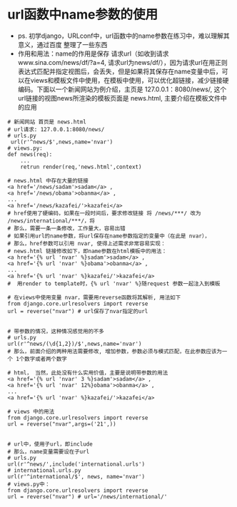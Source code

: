 # url函数中name参数的使用
- ps. 初学django，URLconf中，url函数中的name参数在练习中，难以理解其意义，通过百度
整理了一些东西
- 作用和用法：name的作用是保存 请求url（如收到请求www.sina.com/news/df/?a=4, 请求url为news/df/），因为请求url在用正则表达式匹配并指定视图后，会丢失，但是如果将其保存在name变量中后，可以在views和模板文件中使用，在模板中使用，可以优化超链接，减少链接硬编码。下面以一个新闻网站为例介绍，主页是 127.0.0.1：8080/news/, 这个url链接的视图news所渲染的模板页面是 news.html, 主要介绍在模板文件中的应用

```
# 新闻网站 首页是 news.html
# url请求: 127.0.0.1:8080/news/
# urls.py
 url(r'^news/$',news,name='nvar')
# views.py: 
def news(req):
    ...
    retrun render(req,'news.html',context)  

# news.html 中存在大量的链接 
<a href='/news/sadam'>sadam</a> ,
<a href='/news/obama'>obanma</a> , 
...
<a href='/news/kazafei/'>kazafei</a> 
# href使用了硬编码，如果在一段时间后，要求修改链接 将 /news/***/ 改为 /news/international/***/，将 
# 那么，需要一条一条修改，工作量大，容易出错
# 如果引用url的name参数，将url保存在name参数指定的变量中（在此是 nvar），
# 那么，href参数可以引用 nvar, 使得上述需求非常容易实现：
# news.html 链接修改如下，即name参数在html模板中的用法：
<a href='{% url 'nvar' %}sadam'>sadam</a> ,
<a href='{% url 'nvar' %}obama'>obanma</a> , 
...
<a href='{% url 'nvar' %}kazafei/'>kazafei</a> 
#  用render to template时，{% url 'nvar' %}随request 参数一起注入到模板

# 在views中使用变量 nvar，需要用reverse函数将其解析, 用法如下
from django.core.urlresolvers import reverse
url = reverse("nvar") # url保存了nvar指定的url


# 带参数的情况，这种情况感觉用的不多
# urls.py
url(r'^news/(\d{1,2})/$',news,name='nvar')
# 那么，前面介绍的两种用法需要修改, 增加参数，参数必须与模式匹配，在此参数应该为一个 1个数字或者两个数字

# html， 当然，此处没有什么实用价值，主要是说明带参数的用法
<a href='{% url 'nvar' 3 %}sadam'>sadam</a> ,
<a href='{% url 'nvar' 12%}obama'>obanma</a> , 
...
<a href='{% url 'nvar' %}kazafei/'>kazafei</a> 

# views 中的用法 
from django.core.urlresolvers import reverse
url = reverse("nvar",args=('21',)) 


# url中，使用子url，即include
# 那么，name变量需要设在子url
# urls.py
url(r'^news/',include('international.urls')
# international.urls.py
url(r'^international/$', news, name='nvar')
# views.py中：
from django.core.urlresolvers import reverse
url = reverse("nvar") # url='/news/international/'
```


